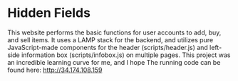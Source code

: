 # Hidden Fields
This website performs the basic functions for user accounts to add, buy, and sell items. It uses a LAMP stack for the backend, and utilizes pure JavaScript-made components for the header (scripts/header.js) and left-side information box (scripts/infobox.js) on multiple pages. This project was an incredible learning curve for me, and I hope 
The running code can be found here: http://34.174.108.159